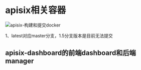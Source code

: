# apisix相关容器

![apisix-构建和提交docker](https://github.com/aogg/dockerfiles/workflows/apisix-%E6%9E%84%E5%BB%BA%E5%92%8C%E6%8F%90%E4%BA%A4docker/badge.svg)

1、latest对应master分支，1.5分支版本是目前无法提交


## apisix-dashboard的前端dashboard和后端manager
